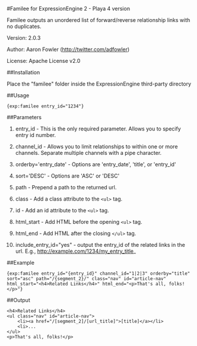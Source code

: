 #Familee for ExpressionEngine 2 - Playa 4 version

Familee outputs an unordered list of forward/reverse relationship links with no duplicates.

Version: 2.0.3

Author: Aaron Fowler (http://twitter.com/adfowler)

License: Apache License v2.0


##Installation

Place the "familee" folder inside the ExpressionEngine third-party directory


##Usage

	{exp:familee entry_id="1234"}


##Parameters

1) entry_id - This is the only required parameter. Allows you to specify entry id number.

2) channel_id - Allows you to limit relationships to within one or more channels. Separate multiple channels with a pipe character.

3) orderby='entry_date' - Options are 'entry_date', 'title', or 'entry_id'

4) sort='DESC' - Options are 'ASC' or 'DESC'

5) path - Prepend a path to the returned url.

6) class - Add a class attribute to the `<ul>` tag.

7) id - Add an id attribute to the `<ul>` tag.

6) html_start - Add HTML before the opening `<ul>` tag.

7) html_end - Add HTML after the closing `</ul>` tag.

8) include_entry_id="yes" - output the entry_id of the related links in the url. E.g., http://example.com/1234/my_entry_title_


##Example

	{exp:familee entry_id="{entry_id}" channel_id="1|2|3" orderby="title" sort="asc" path="/{segment_2}/" class="nav" id="article-nav" html_start="<h4>Related Links</h4>" html_end="<p>That's all, folks!</p>"}


##Output

	<h4>Related Links</h4>
	<ul class="nav" id="article-nav">
		<li><a href="/[segment_2]/[url_title]">[title]</a></li>
		<li>...
	</ul>
	<p>That's all, folks!</p>
